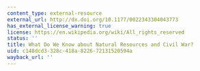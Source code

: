 ```yaml
---
content_type: external-resource
external_url: http://dx.doi.org/10.1177/0022343304043773
has_external_license_warning: true
license: https://en.wikipedia.org/wiki/All_rights_reserved
status: ''
title: What Do We Know about Natural Resources and Civil War?
uid: c148dcd3-328c-418a-8226-72131520594a
wayback_url: ''
---
```

